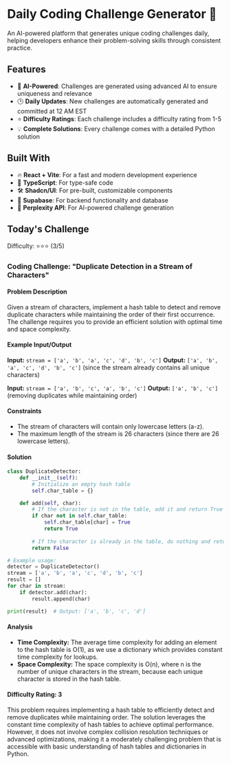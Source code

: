 # Daily Coding Challenge Generator 🚀

An AI-powered platform that generates unique coding challenges daily, helping developers enhance their problem-solving skills through consistent practice.

## Features

- 🤖 **AI-Powered**: Challenges are generated using advanced AI to ensure uniqueness and relevance
- 🕒 **Daily Updates**: New challenges are automatically generated and committed at 12 AM EST
- ⭐ **Difficulty Ratings**: Each challenge includes a difficulty rating from 1-5
- 💡 **Complete Solutions**: Every challenge comes with a detailed Python solution

## Built With

- 🔥 **React + Vite**: For a fast and modern development experience
- 🔷 **TypeScript**: For type-safe code
- 🛠️ **Shadcn/UI**: For pre-built, customizable components
- 🔌 **Supabase**: For backend functionality and database
- 🤖 **Perplexity API**: For AI-powered challenge generation

## Today's Challenge

Difficulty: ⭐⭐⭐ (3/5)

### Coding Challenge: "Duplicate Detection in a Stream of Characters"

#### Problem Description
Given a stream of characters, implement a hash table to detect and remove duplicate characters while maintaining the order of their first occurrence. The challenge requires you to provide an efficient solution with optimal time and space complexity.

#### Example Input/Output
**Input:** `stream = ['a', 'b', 'a', 'c', 'd', 'b', 'c']`
**Output:** `['a', 'b', 'a', 'c', 'd', 'b', 'c']` (since the stream already contains all unique characters)

**Input:** `stream = ['a', 'b', 'c', 'a', 'b', 'c']`
**Output:** `['a', 'b', 'c']` (removing duplicates while maintaining order)

#### Constraints
- The stream of characters will contain only lowercase letters (a-z).
- The maximum length of the stream is 26 characters (since there are 26 lowercase letters).

#### Solution

```python
class DuplicateDetector:
    def __init__(self):
        # Initialize an empty hash table
        self.char_table = {}

    def add(self, char):
        # If the character is not in the table, add it and return True
        if char not in self.char_table:
            self.char_table[char] = True
            return True
        
        # If the character is already in the table, do nothing and return False
        return False

# Example usage:
detector = DuplicateDetector()
stream = ['a', 'b', 'a', 'c', 'd', 'b', 'c']
result = []
for char in stream:
    if detector.add(char):
        result.append(char)

print(result)  # Output: ['a', 'b', 'c', 'd']
```

#### Analysis
- **Time Complexity:** The average time complexity for adding an element to the hash table is O(1), as we use a dictionary which provides constant time complexity for lookups.
- **Space Complexity:** The space complexity is O(n), where n is the number of unique characters in the stream, because each unique character is stored in the hash table.

#### Difficulty Rating: **3**

This problem requires implementing a hash table to efficiently detect and remove duplicates while maintaining order. The solution leverages the constant time complexity of hash tables to achieve optimal performance. However, it does not involve complex collision resolution techniques or advanced optimizations, making it a moderately challenging problem that is accessible with basic understanding of hash tables and dictionaries in Python.